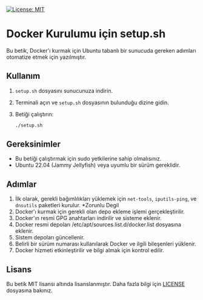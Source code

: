 [![License: MIT](https://img.shields.io/badge/License-MIT-yellow.svg)](https://opensource.org/licenses/MIT)

# Docker Kurulumu için setup.sh

Bu betik, Docker'ı kurmak için Ubuntu tabanlı bir sunucuda gereken adımları otomatize etmek için yazılmıştır.

## Kullanım

1. `setup.sh` dosyasını sunucunuza indirin.
2. Terminali açın ve `setup.sh` dosyasının bulunduğu dizine gidin.
3. Betiği çalıştırın:

    ```bash
    ./setup.sh
    ```

## Gereksinimler

- Bu betiği çalıştırmak için sudo yetkilerine sahip olmalısınız.
- Ubuntu 22.04 (Jammy Jellyfish) veya uyumlu bir sürüm gereklidir.

## Adımlar

1. İlk olarak, gerekli bağımlılıkları yüklemek için `net-tools`, `iputils-ping`, ve `dnsutils` paketleri kurulur. *Zorunlu Degil
2. Docker'ı kurmak için gerekli olan depo ekleme işlemi gerçekleştirilir.
3. Docker'ın resmi GPG anahtarları indirilir ve sisteme eklenir.
4. Docker resmi depoları /etc/apt/sources.list.d/docker.list dosyasına eklenir.
5. Sistem depoları güncellenir.
6. Belirli bir sürüm numarası kullanılarak Docker ve ilgili bileşenleri yüklenir.
7. Docker hizmeti etkinleştirilir ve bilgi almak için kontrol edilir.

## Lisans

Bu betik MIT lisansı altında lisanslanmıştır. Daha fazla bilgi için [LICENSE](LICENSE) dosyasına bakınız.
